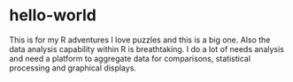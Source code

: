 # hello-world
This is for my R adventures
I love puzzles and this is a big one. Also the data analysis capability within R is breathtaking. I do a lot of needs analysis and need a platform to aggregate data for comparisons, statistical processing and graphical displays.
